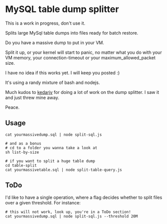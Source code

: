 MySQL table dump splitter
============

This is a work in progress, don't use it.

Splits large MySql table dumps into files ready for batch restore.

Do you have a massive dump to put in your VM.

Split it up, or your kernel will start to panic, no matter what you do with your
VM memory, your connection-timeout or your maximum_allowed_packet size.

I have no idea if this works yet. I will keep you posted :)

It's using a randy mixture of bash and nodejs.

Much kudos to [kedarjv](https://github.com/kedarvj/mysqldumpsplitter) for doing a lot of work
on the dump splitter. I saw it and just threw mine away.

Peace.

## Usage

```shell
cat yourmassivedump.sql | node split-sql.js

# and as a bonus
# cd to a folder you wanna take a look at
sh list-by-size

# if you want to split a huge table dump
cd table-split
cat yourmassivetable.sql | node split-table-query.js
```

## ToDo

I'd like to have a single operation, where a flag decides whether to split files over a given
threshold. For instance:

```
# this will not work, look up, you're in a ToDo section!
cat yourmassivedump.sql | node split-sql.js --threshold 20M
```
